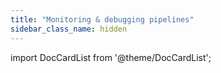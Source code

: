 ```yaml
---
title: "Monitoring & debugging pipelines"
sidebar_class_name: hidden
---
```


import DocCardList from '@theme/DocCardList';

<DocCardList />